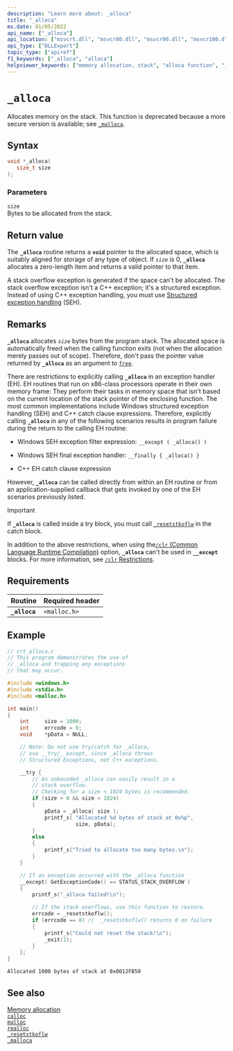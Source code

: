 ```yaml
---
description: "Learn more about: _alloca"
title: "_alloca"
ms.date: 01/05/2022
api_name: ["_alloca"]
api_location: ["msvcrt.dll", "msvcr80.dll", "msvcr90.dll", "msvcr100.dll", "msvcr100_clr0400.dll", "msvcr110.dll", "msvcr110_clr0400.dll", "msvcr120.dll", "msvcr120_clr0400.dll", "ucrtbase.dll"]
api_type: ["DLLExport"]
topic_type: ["apiref"]
f1_keywords: ["_alloca", "alloca"]
helpviewer_keywords: ["memory allocation, stack", "alloca function", "_alloca function"]
---
```

# `_alloca`

Allocates memory on the stack. This function is deprecated because a more secure version is available; see [`_malloca`](malloca.md).

## Syntax

```C
void *_alloca(
   size_t size
);
```

### Parameters

*`size`*\
Bytes to be allocated from the stack.

## Return value

The **`_alloca`** routine returns a **`void`** pointer to the allocated space, which is suitably aligned for storage of any type of object. If *`size`* is 0, **`_alloca`** allocates a zero-length item and returns a valid pointer to that item.

A stack overflow exception is generated if the space can't be allocated. The stack overflow exception isn't a C++ exception; it's a structured exception. Instead of using C++ exception handling, you must use [Structured exception handling](../../cpp/structured-exception-handling-c-cpp.md) (SEH).

## Remarks

**`_alloca`** allocates *`size`* bytes from the program stack. The allocated space is automatically freed when the calling function exits (not when the allocation merely passes out of scope). Therefore, don't pass the pointer value returned by **`_alloca`** as an argument to [`free`](free.md).

There are restrictions to explicitly calling **`_alloca`** in an exception handler (EH). EH routines that run on x86-class processors operate in their own memory frame: They perform their tasks in memory space that isn't based on the current location of the stack pointer of the enclosing function. The most common implementations include Windows structured exception handling (SEH) and C++ catch clause expressions. Therefore, explicitly calling **`_alloca`** in any of the following scenarios results in program failure during the return to the calling EH routine:

- Windows SEH exception filter expression: `__except ( _alloca() )`

- Windows SEH final exception handler: `__finally { _alloca() }`

- C++ EH catch clause expression

However, **`_alloca`** can be called directly from within an EH routine or from an application-supplied callback that gets invoked by one of the EH scenarios previously listed.

> [!IMPORTANT]
> If **`_alloca`** is called inside a try block, you must call [`_resetstkoflw`](resetstkoflw.md) in the catch block.

In addition to the above restrictions, when using the[`/clr` (Common Language Runtime Compilation)](../../build/reference/clr-common-language-runtime-compilation.md) option, **`_alloca`** can't be used in **`__except`** blocks. For more information, see [`/clr` Restrictions](../../build/reference/clr-restrictions.md).

## Requirements

| Routine | Required header |
|---|---|
| **`_alloca`** | `<malloc.h>` |

## Example

```C
// crt_alloca.c
// This program demonstrates the use of
// _alloca and trapping any exceptions
// that may occur.

#include <windows.h>
#include <stdio.h>
#include <malloc.h>

int main()
{
    int     size = 1000;
    int     errcode = 0;
    void    *pData = NULL;

    // Note: Do not use try/catch for _alloca,
    // use __try/__except, since _alloca throws
    // Structured Exceptions, not C++ exceptions.

    __try {
        // An unbounded _alloca can easily result in a
        // stack overflow.
        // Checking for a size < 1024 bytes is recommended.
        if (size > 0 && size < 1024)
        {
            pData = _alloca( size );
            printf_s( "Allocated %d bytes of stack at 0x%p",
                      size, pData);
        }
        else
        {
            printf_s("Tried to allocate too many bytes.\n");
        }
    }

    // If an exception occurred with the _alloca function
    __except( GetExceptionCode() == STATUS_STACK_OVERFLOW )
    {
        printf_s("_alloca failed!\n");

        // If the stack overflows, use this function to restore.
        errcode = _resetstkoflw();
        if (errcode == 0) //  _resetstkoflw() returns 0 on failure
        {
            printf_s("Could not reset the stack!\n");
            _exit(1);
        }
    };
}
```

```Output
Allocated 1000 bytes of stack at 0x0012FB50
```

## See also

[Memory allocation](../memory-allocation.md)\
[`calloc`](calloc.md)\
[`malloc`](malloc.md)\
[`realloc`](realloc.md)\
[`_resetstkoflw`](resetstkoflw.md)\
[`_malloca`](malloca.md)
